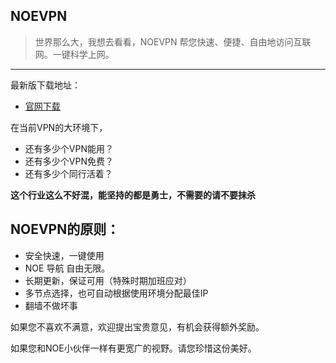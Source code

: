 ## NOEVPN

> 世界那么大，我想去看看，NOEVPN 帮您快速、便捷、自由地访问互联网。一键科学上网。
------

最新版下载地址：
- [官网下载](https://raw.githubusercontent.com/notonearth/apks/master/launcher-noe_share-release.apk "官网下载")  



在当前VPN的大环境下，
- 还有多少个VPN能用？
- 还有多少个VPN免费？
- 还有多少个同行活着？


**这个行业这么不好混，能坚持的都是勇士，不需要的请不要抹杀**

## NOEVPN的原则：
- 安全快速，一键使用
- NOE 导航 自由无限。
- 长期更新，保证可用（特殊时期加班应对）
- 多节点选择，也可自动根据使用环境分配最佳IP
- 翻墙不做坏事


如果您不喜欢不满意，欢迎提出宝贵意见，有机会获得额外奖励。

如果您和NOE小伙伴一样有更宽广的视野。请您珍惜这份美好。


